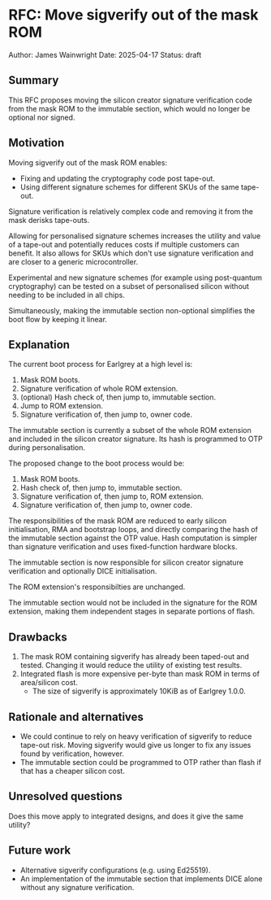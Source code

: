 # RFC: Move sigverify out of the mask ROM

Author: James Wainwright
Date: 2025-04-17
Status: draft

## Summary

This RFC proposes moving the silicon creator signature verification code from the mask ROM to the immutable section, which would no longer be optional nor signed.

## Motivation

Moving sigverify out of the mask ROM enables:

* Fixing and updating the cryptography code post tape-out.
* Using different signature schemes for different SKUs of the same tape-out.

Signature verification is relatively complex code and removing it from the mask derisks tape-outs.

Allowing for personalised signature schemes increases the utility and value of a tape-out and potentially reduces costs if multiple customers can benefit. It also allows for SKUs which don't use signature verification and are closer to a generic microcontroller.

Experimental and new signature schemes (for example using post-quantum cryptography) can be tested on a subset of personalised silicon without needing to be included in all chips.

Simultaneously, making the immutable section non-optional simplifies the boot flow by keeping it linear.

## Explanation

The current boot process for Earlgrey at a high level is:

1. Mask ROM boots.
2. Signature verification of whole ROM extension.
3. (optional) Hash check of, then jump to, immutable section.
4. Jump to ROM extension.
5. Signature verification of, then jump to, owner code.

The immutable section is currently a subset of the whole ROM extension and included in the silicon creator signature. Its hash is programmed to OTP during personalisation.

The proposed change to the boot process would be:

1. Mask ROM boots.
2. Hash check of, then jump to, immutable section.
3. Signature verification of, then jump to, ROM extension.
4. Signature verification of, then jump to, owner code.

The responsibilities of the mask ROM are reduced to early silicon initialisation, RMA and bootstrap loops, and directly comparing the hash of the immutable section against the OTP value. Hash computation is simpler than signature verification and uses fixed-function hardware blocks.

The immutable section is now responsible for silicon creator signature verification and optionally DICE initialisation.

The ROM extension's responsibilties are unchanged.

The immutable section would not be included in the signature for the ROM extension, making them independent stages in separate portions of flash.

## Drawbacks

1. The mask ROM containing sigverify has already been taped-out and tested. Changing it would reduce the utility of existing test results.
2. Integrated flash is more expensive per-byte than mask ROM in terms of area/silicon cost.
   * The size of sigverify is approximately 10KiB as of Earlgrey 1.0.0.

## Rationale and alternatives

* We could continue to rely on heavy verification of sigverify to reduce tape-out risk. Moving sigverify would give us longer to fix any issues found by verification, however.
* The immutable section could be programmed to OTP rather than flash if that has a cheaper silicon cost.

## Unresolved questions

Does this move apply to integrated designs, and does it give the same utility?

## Future work

* Alternative sigverify configurations (e.g. using Ed25519).
* An implementation of the immutable section that implements DICE alone without any signature verification.
